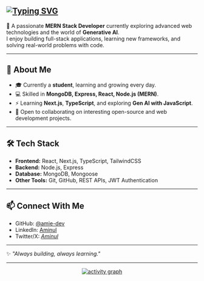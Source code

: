 
<a href="https://git.io/typing-svg"><img src="https://readme-typing-svg.herokuapp.com/?font=Verdana&weight=700&size=20&letterSpacing=0px&duration=5001&pause=1000&color=4169E1&width=440&height=65&lines=%F0%9F%91%8B+Hii%2C+I%27m+Aminul%2C+MERN+dev.;%F0%9F%93%9A+Student%2C+learning+new+skills+daily.;%F0%9F%92%BB+MERN+stack+and+full-stack+projects.;%F0%9F%9A%80+Exploring+Next.js%2C+TS%2C+Gen+AI.;%F0%9F%A4%9D+Open+to+learning+and+collaboration" alt="Typing SVG" /></a>
---
🚀 A passionate **MERN Stack Developer** currently exploring advanced web technologies and the world of **Generative AI**.  
I enjoy building full-stack applications, learning new frameworks, and solving real-world problems with code.  

---

## 🌟 About Me  
- 🎓 Currently a **student**, learning and growing every day.  
- 💻 Skilled in **MongoDB, Express, React, Node.js (MERN)**.  
- ⚡ Learning **Next.js**, **TypeScript**, and exploring **Gen AI with JavaScript**.  
- 🤝 Open to collaborating on interesting open-source and web development projects.  

---

## 🛠️ Tech Stack  
- **Frontend:** React, Next.js, TypeScript, TailwindCSS  
- **Backend:** Node.js, Express  
- **Database:** MongoDB, Mongoose  
- **Other Tools:** Git, GitHub, REST APIs, JWT Authentication  

---

## 📫 Connect With Me  
- GitHub: [@amie-dev](https://github.com/amie-dev)  
- LinkedIn: [Aminul](https://www.linkedin.com/in/aminul-dev/)
- Twitter/X: *[Aminul](https://x.com/AminulIsla65775)*  

---

✨ *"Always building, always learning."*  

---
<!--
**Amie-dev/amie-dev** is a ✨ _special_ ✨ repository because its `README.md` (this file) appears on your GitHub profile.

Here are some ideas to get you started:

- 🔭 I’m currently working on ...
- 🌱 I’m currently learning ...
- 👯 I’m looking to collaborate on ...
- 🤔 I’m looking for help with ...
- 💬 Ask me about ...
- 📫 How to reach me: ...
- 😄 Pronouns: ...
- ⚡ Fun fact: ...
-->

<div align="center">
    <a href="https://github-readme-activity-graph.vercel.app/graph?username=amie-dev&bg_color=02000e&color=ffffff&line=37ff10&point=ffffff&area=true&hide_border=true">
        <img src="https://github-readme-activity-graph.vercel.app/graph?username=amie-dev&bg_color=02000e&color=ffffff&line=37ff10&point=ffffff&area=true&hide_border=true" alt="activity graph" />
    </a>
</div>
